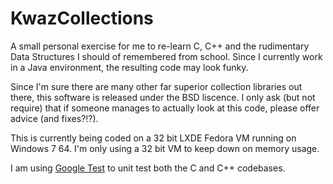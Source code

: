 KwazCollections
===============

A small personal exercise for me to re-learn C, C++ and the rudimentary Data Structures I should of remembered from school.  Since I currently work in a Java environment, the resulting code may look funky.

Since I'm sure there are many other far superior collection libraries out there, this software is released under the BSD liscence.
I only ask (but not require) that if someone manages to actually look at this code, please offer advice (and fixes?!?).

This is currently being coded on a 32 bit LXDE Fedora VM running on Windows 7 64.
I'm only using a 32 bit VM to keep down on memory usage.

I am using [Google Test](https://code.google.com/p/googletest/) to unit test both the C and C++ codebases.
